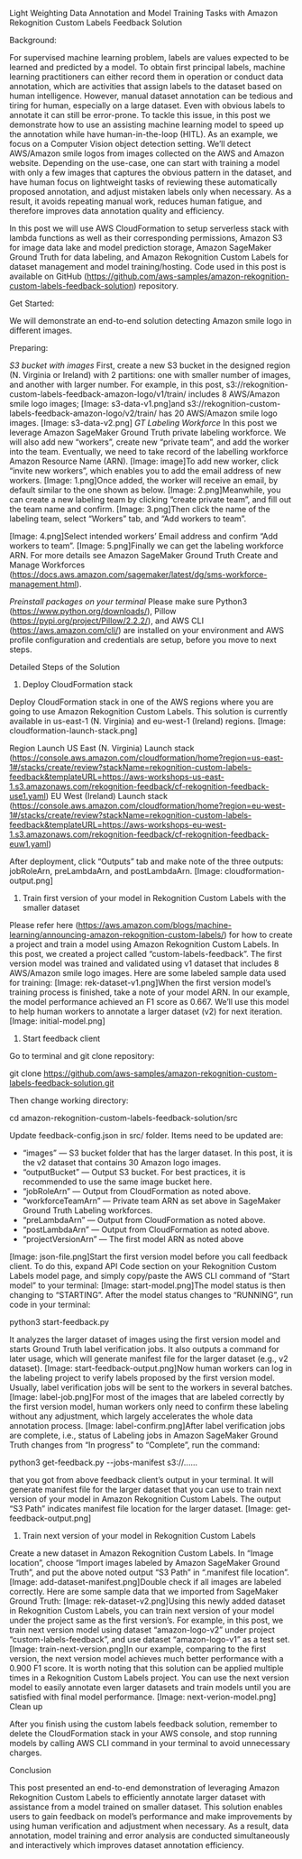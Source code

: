 Light Weighting Data Annotation and Model Training Tasks with Amazon Rekognition Custom Labels Feedback Solution

Background: 

For supervised machine learning problem, labels are values expected to be learned and predicted by a model. To obtain first principal labels, machine learning practitioners can either record them in operation or conduct data annotation, which are activities that assign labels to the dataset based on human intelligence. However, manual dataset annotation can be tedious and tiring for human, especially on a large dataset. Even with obvious labels to annotate it can still be error-prone. To tackle this issue, in this post we demonstrate how to use an assisting machine learning model to speed up the annotation while have human-in-the-loop (HITL). As an example, we focus on a Computer Vision object detection setting. We’ll detect AWS/Amazon smile logos from images collected on the AWS and Amazon website. Depending on the use-case, one can start with training a model with only a few images that captures the obvious pattern in the dataset, and have human focus on lightweight tasks of reviewing these automatically proposed annotation, and adjust mistaken labels only when necessary. As a result, it avoids repeating manual work, reduces human fatigue, and therefore improves data annotation quality and efficiency.

In this post we will use AWS CloudFormation to setup serverless stack with lambda functions as well as their corresponding permissions, Amazon S3 for image data lake and model prediction storage, Amazon SageMaker Ground Truth for data labeling, and Amazon Rekognition Custom Labels for dataset management and model training/hosting. Code used in this post is available on GitHub (https://github.com/aws-samples/amazon-rekognition-custom-labels-feedback-solution) repository.

Get Started:

We will demonstrate an end-to-end solution detecting Amazon smile logo in different images.

Preparing: 

*S3 bucket with images*
First, create a new S3 bucket in the designed region (N. Virginia or Ireland) with 2 partitions: one with smaller number of images, and another with larger number. For example, in this post, s3://rekognition-custom-labels-feedback-amazon-logo/v1/train/ includes 8 AWS/Amazon smile logo images;
[Image: s3-data-v1.png]and s3://rekognition-custom-labels-feedback-amazon-logo/v2/train/ has 20 AWS/Amazon smile logo images.
[Image: s3-data-v2.png]
*GT Labeling Workforce*
In this post we leverage Amazon SageMaker Ground Truth private labeling workforce. We will also add new “workers”, create new “private team”, and add the worker into the team. Eventually, we need to take record of the labelling workforce Amazon Resource Name (ARN).
[Image: image]To add new worker, click “invite new workers”, which enables you to add the email address of new workers.
[Image: 1.png]Once added, the worker will receive an email, by default similar to the one shown as below.
[Image: 2.png]Meanwhile, you can create a new labeling team by clicking “create private team”, and fill out the team name and confirm.
[Image: 3.png]Then click the name of the labeling team, select “Workers” tab, and “Add workers to team”.

[Image: 4.png]Select intended workers’ Email address and confirm “Add workers to team”.
[Image: 5.png]Finally we can get the labeling workforce ARN. For more details see Amazon SageMaker Ground Truth Create and Manage Workforces (https://docs.aws.amazon.com/sagemaker/latest/dg/sms-workforce-management.html).

*Preinstall packages on your terminal*
Please make sure Python3 (https://www.python.org/downloads/), Pillow (https://pypi.org/project/Pillow/2.2.2/), and AWS CLI (https://aws.amazon.com/cli/) are installed on your environment and AWS profile configuration and credentials are setup, before you move to next steps.

Detailed Steps of the Solution 

1. Deploy CloudFormation stack

Deploy CloudFormation stack in one of the AWS regions where you are going to use Amazon Rekognition Custom Labels. This solution is currently available in us-east-1 (N. Virginia) and eu-west-1 (Ireland) regions. 
[Image: cloudformation-launch-stack.png]

Region	Launch
US East (N. Virginia)	Launch stack (https://console.aws.amazon.com/cloudformation/home?region=us-east-1#/stacks/create/review?stackName=rekognition-custom-labels-feedback&templateURL=https://aws-workshops-us-east-1.s3.amazonaws.com/rekognition-feedback/cf-rekognition-feedback-use1.yaml)
EU West (Ireland)	Launch stack (https://console.aws.amazon.com/cloudformation/home?region=eu-west-1#/stacks/create/review?stackName=rekognition-custom-labels-feedback&templateURL=https://aws-workshops-eu-west-1.s3.amazonaws.com/rekognition-feedback/cf-rekognition-feedback-euw1.yaml)

After deployment, click “Outputs” tab and make note of the three outputs: jobRoleArn, preLambdaArn, and postLambdaArn.
[Image: cloudformation-output.png]
1. Train first version of your model in Rekognition Custom Labels with the smaller dataset

Please refer here (https://aws.amazon.com/blogs/machine-learning/announcing-amazon-rekognition-custom-labels/) for how to create a project and train a model using Amazon Rekognition Custom Labels. In this post, we created a project called “custom-labels-feedback”. The first version model was trained and validated using v1 dataset that includes 8 AWS/Amazon smile logo images. Here are some labeled sample data used for training:
[Image: rek-dataset-v1.png]When the first version model’s training process is finished, take a note of your model ARN. In our example, the model performance achieved an F1 score as 0.667. We’ll use this model to help human workers to annotate a larger dataset (v2) for next iteration.
[Image: initial-model.png]
1. Start feedback client

Go to terminal and git clone repository:  

git clone https://github.com/aws-samples/amazon-rekognition-custom-labels-feedback-solution.git 

Then change working directory:

cd amazon-rekognition-custom-labels-feedback-solution/src

Update feedback-config.json in src/ folder. Items need to be updated are:

* “images” — S3 bucket folder that has the larger dataset. In this post, it is the v2 dataset that contains 30 Amazon logo images.
* “outputBucket” — Output S3 bucket. For best practices, it is recommended to use the same image bucket here.
* “jobRoleArn” — Output from CloudFormation as noted above.
* “workforceTeamArn” — Private team ARN as set above in SageMaker Ground Truth Labeling workforces.
* “preLambdaArn” — Output from CloudFormation as noted above.
* “postLambdaArn” — Output from CloudFormation as noted above.
* “projectVersionArn” — The first model ARN as noted above

[Image: json-file.png]Start the first version model before you call feedback client. To do this, expand API Code section on your Rekognition Custom Labels model page, and simply copy/paste the AWS CLI command of “Start model” to your terminal:
[Image: start-model.png]The model status is then changing to “STARTING”. After the model status changes to “RUNNING”, run code in your terminal:

python3 start-feedback.py

It analyzes the larger dataset of images using the first version model and starts Ground Truth label verification jobs. It also outputs a command for later usage, which will generate manifest file for the larger dataset (e.g., v2 dataset). 
[Image: start-feedback-output.png]Now human workers can log in the labeling project to verify labels proposed by the first version model. Usually, label verification jobs will be sent to the workers in several batches. 
[Image: label-job.png]For most of the images that are labeled correctly by the first version model, human workers only need to confirm these labeling without any adjustment, which largely accelerates the whole data annotation process.
[Image: label-confirm.png]After label verification jobs are complete, i.e., status of Labeling jobs in Amazon SageMaker Ground Truth changes from “In progress” to “Complete”, run the command:

python3 get-feedback.py --jobs-manifest s3://......

that you got from above feedback client’s output in your terminal. It will generate manifest file for the larger dataset that you can use to train next version of your model in Amazon Rekognition Custom Labels. The output “S3 Path” indicates manifest file location for the larger dataset.
[Image: get-feedback-output.png]
1. Train next version of your model in Rekognition Custom Labels

Create a new dataset in Amazon Rekognition Custom Labels. In “Image location”, choose “Import images labeled by Amazon SageMaker Ground Truth”, and put the above noted output “S3 Path” in “.manifest file location”. 
[Image: add-dataset-manifest.png]Double check if all images are labeled correctly. Here are some sample data that we imported from SageMaker Ground Truth:
[Image: rek-dataset-v2.png]Using this newly added dataset in Rekognition Custom Labels, you can train next version of your model under the project same as the first version’s. For example, in this post, we train next version model using dataset “amazon-logo-v2” under project “custom-labels-feedback”, and use dataset “amazon-logo-v1” as a test set.
[Image: train-next-version.png]In our example, comparing to the first version, the next version model achieves much better performance with a 0.900 F1 score. It is worth noting that this solution can be applied multiple times in a Rekognition Custom Labels project. You can use the next version model to easily annotate even larger datasets and train models until you are satisfied with final model performance.
[Image: next-verion-model.png]
Clean up 

After you finish using the custom labels feedback solution, remember to delete the CloudFormation stack in your AWS console, and stop running models by calling AWS CLI command in your terminal to avoid unnecessary charges.

Conclusion 

This post presented an end-to-end demonstration of leveraging Amazon Rekognition Custom Labels to efficiently annotate larger dataset with assistance from a model trained on smaller dataset. This solution enables users to gain feedback on model’s performance and make improvements by using human verification and adjustment when necessary. As a result, data annotation, model training and error analysis are conducted simultaneously and interactively which improves dataset annotation efficiency.

